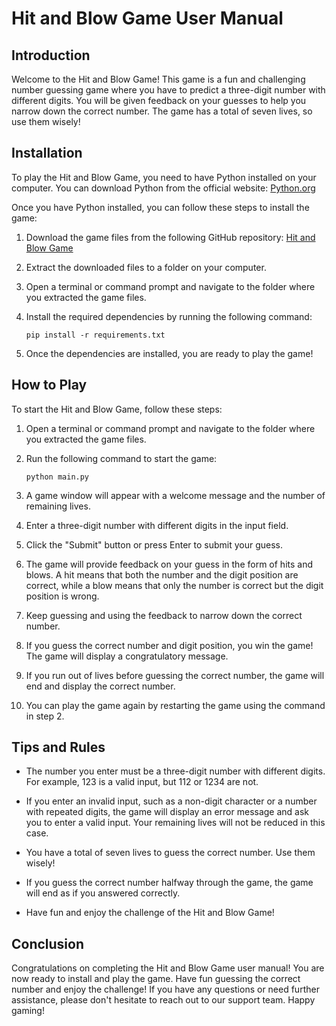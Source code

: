 # Hit and Blow Game User Manual

## Introduction
Welcome to the Hit and Blow Game! This game is a fun and challenging number guessing game where you have to predict a three-digit number with different digits. You will be given feedback on your guesses to help you narrow down the correct number. The game has a total of seven lives, so use them wisely!

## Installation
To play the Hit and Blow Game, you need to have Python installed on your computer. You can download Python from the official website: [Python.org](https://www.python.org/downloads/)

Once you have Python installed, you can follow these steps to install the game:

1. Download the game files from the following GitHub repository: [Hit and Blow Game](https://github.com/ChatDev/Hit-and-Blow-Game)

2. Extract the downloaded files to a folder on your computer.

3. Open a terminal or command prompt and navigate to the folder where you extracted the game files.

4. Install the required dependencies by running the following command:
   ```
   pip install -r requirements.txt
   ```

5. Once the dependencies are installed, you are ready to play the game!

## How to Play
To start the Hit and Blow Game, follow these steps:

1. Open a terminal or command prompt and navigate to the folder where you extracted the game files.

2. Run the following command to start the game:
   ```
   python main.py
   ```

3. A game window will appear with a welcome message and the number of remaining lives.

4. Enter a three-digit number with different digits in the input field.

5. Click the "Submit" button or press Enter to submit your guess.

6. The game will provide feedback on your guess in the form of hits and blows. A hit means that both the number and the digit position are correct, while a blow means that only the number is correct but the digit position is wrong.

7. Keep guessing and using the feedback to narrow down the correct number.

8. If you guess the correct number and digit position, you win the game! The game will display a congratulatory message.

9. If you run out of lives before guessing the correct number, the game will end and display the correct number.

10. You can play the game again by restarting the game using the command in step 2.

## Tips and Rules
- The number you enter must be a three-digit number with different digits. For example, 123 is a valid input, but 112 or 1234 are not.

- If you enter an invalid input, such as a non-digit character or a number with repeated digits, the game will display an error message and ask you to enter a valid input. Your remaining lives will not be reduced in this case.

- You have a total of seven lives to guess the correct number. Use them wisely!

- If you guess the correct number halfway through the game, the game will end as if you answered correctly.

- Have fun and enjoy the challenge of the Hit and Blow Game!

## Conclusion
Congratulations on completing the Hit and Blow Game user manual! You are now ready to install and play the game. Have fun guessing the correct number and enjoy the challenge! If you have any questions or need further assistance, please don't hesitate to reach out to our support team. Happy gaming!